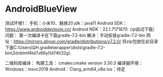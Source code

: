 # AndroidBlueView

测试环境1：
  手机：小米10、魅族20
  jdk：java11
  Android SDK：https://www.androiddevtools.cn/
  Android NDK：22.1.7171670（qt自动下载）
  问题：
    第一次编译卡在下载gradle-7.2-bin
    解决：手动安装gradle-7.2-bin
      网址：https://mirrors.aliyun.com/gradle/distributions/v7.2.0/
      将zip包放在此目录下面C:\Users\QH\.gradle\wrapper\dists\gradle-7.2-bin\2dnblmf4td7x66yl1d74lt32g\

二维码库编译：
构建工具：
  cmake:cmake version 3.30.3
编译器环境：
Windows：msvc2019
Android：Clang_arm64_v8a
ios：待定
